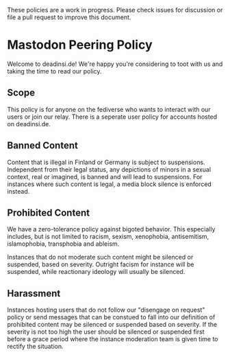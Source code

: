 These policies are a work in progress. Please check issues for discussion or file a pull request to improve this document.

# Mastodon Peering Policy

Welcome to deadinsi.de! We're happy you're considering to toot with us and taking the time to read our policy.

## Scope

This policy is for anyone on the fediverse who wants to interact with our users or join our relay. There is a seperate user policy for accounts hosted on deadinsi.de.

## Banned Content

Content that is illegal in Finland or Germany is subject to suspensions. Independent from their legal status, any depictions of minors in a sexual context, real or imagined, is banned and will lead to suspensions. For instances where such content is legal, a media block silence is enforced instead.

## Prohibited Content

We have a zero-tolerance policy against bigoted behavior. This especially includes, but is not limited to racism, sexism, xenophobia, antisemitism, islamophobia, transphobia and ableism.

Instances that do not moderate such content might be silenced or suspended, based on severity. Outright facism for instance will be suspended, while reactionary ideology will usually be silenced.

## Harassment

Instances hosting users that do not follow our "disengage on request" policy or send messages that can be constued to fall into our definition of prohibited content may be silenced or suspended based on severity. If the severity is not too high the user should be silenced or suspended first before a grace period where the instance moderation team is given time to rectify the situation.